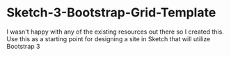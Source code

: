 # Sketch-3-Bootstrap-Grid-Template
I wasn't happy with any of the existing resources out there so I created this. Use this as a starting point for designing a site in Sketch that will utilize Bootstrap 3
